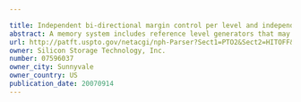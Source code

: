 ```yaml
---

title: Independent bi-directional margin control per level and independently expandable reference cell levels for flash memory sensing
abstract: A memory system includes reference level generators that may provide programmable margins, and programmable verify voltage levels. The reference levels may be shifted within a range of voltages with varying differences between reference voltage levels and with different margins and verify levels.
url: http://patft.uspto.gov/netacgi/nph-Parser?Sect1=PTO2&Sect2=HITOFF&p=1&u=%2Fnetahtml%2FPTO%2Fsearch-adv.htm&r=1&f=G&l=50&d=PALL&S1=07596037&OS=07596037&RS=07596037
owner: Silicon Storage Technology, Inc.
number: 07596037
owner_city: Sunnyvale
owner_country: US
publication_date: 20070914
---
```

